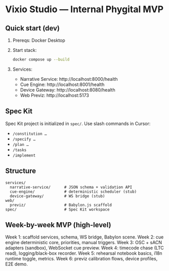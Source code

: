 Vixio Studio — Internal Phygital MVP
====================================

Quick start (dev)
-----------------

1. Prereqs: Docker Desktop
2. Start stack:

   ```bash
   docker compose up --build
   ```

3. Services:

   - Narrative Service: http://localhost:8000/health
   - Cue Engine: http://localhost:8001/health
   - Device Gateway: http://localhost:8080/health
   - Web Previz: http://localhost:5173

Spec Kit
--------

Spec Kit project is initialized in `spec/`. Use slash commands in Cursor:

- `/constitution …`
- `/specify …`
- `/plan …`
- `/tasks`
- `/implement`

Structure
---------

```
services/
  narrative-service/      # JSON schema + validation API
  cue-engine/             # deterministic scheduler (stub)
  device-gateway/         # WS bridge (stub)
web/
  previz/                 # Babylon.js scaffold
spec/                     # Spec Kit workspace
```

Week-by-week MVP (high-level)
-----------------------------

Week 1: scaffold services, schema, WS bridge, Babylon scene.
Week 2: cue engine deterministic core, priorities, manual triggers.
Week 3: OSC + sACN adapters (sandbox), WebSocket cue preview.
Week 4: timecode chase (LTC read), logging/black-box recorder.
Week 5: rehearsal notebook basics, i18n runtime toggle, metrics.
Week 6: previz calibration flows, device profiles, E2E demo.




